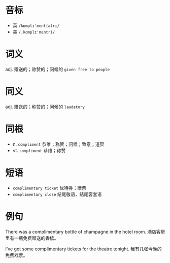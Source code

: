 # 音标

- 英 `/kɒmplɪ'ment(ə)rɪ/`
- 美 `/,kɑmplɪ'mɛntri/`

# 词义

adj. 赠送的；称赞的；问候的
`given free to people`

# 同义

adj. 赠送的；称赞的；问候的
`laudatory`

# 同根

- n. `compliment` 恭维；称赞；问候；致意；道贺
- vt. `compliment` 恭维；称赞

# 短语

- `complimentary ticket` 优待券；赠票
- `complimentary close` 结尾敬语，结尾客套语

# 例句

There was a complimentary bottle of champagne in the hotel room.
酒店客房里有一瓶免费赠送的香槟。

I’ve got some complimentary tickets for the theatre tonight.
我有几张今晚的免费戏票。


